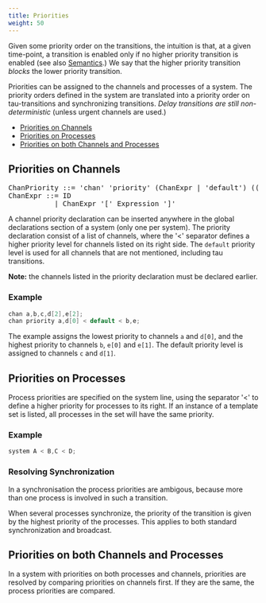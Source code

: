 ```yaml
---
title: Priorities
weight: 50
---
```


Given some priority order on the transitions, the intuition is that, at a given time-point, a transition is enabled only if no higher priority transition is enabled (see also [Semantics](../semantics/).) We say that the higher priority transition _blocks_ the lower priority transition.

Priorities can be assigned to the channels and processes of a system. The priority orders defined in the system are translated into a priority order on tau-transitions and synchronizing transitions. _Delay transitions are still non-deterministic_ (unless urgent channels are used.)

*   [Priorities on Channels](#priorities-on-channels)
*   [Priorities on Processes](#priorities-on-processes)
*   [Priorities on both Channels and Processes](#priorities-on-both-channels-and-processes)


## Priorities on Channels

<pre>
ChanPriority ::= 'chan' 'priority' (ChanExpr | 'default') ((',' | '<') (ChanExpr | 'default'))* ';'
ChanExpr ::= ID
           | ChanExpr '[' Expression ']'
</pre>

A channel priority declaration can be inserted anywhere in the global declarations section of a system (only one per system). The priority declaration consist of a list of channels, where the '<' separator defines a higher priority level for channels listed on its right side. The `default` priority level is used for all channels that are not mentioned, including tau transitions.

**Note:** the channels listed in the priority declaration must be declared earlier.

### Example

``` c
chan a,b,c,d[2],e[2];
chan priority a,d[0] < default < b,e;
```

The example assigns the lowest priority to channels `a` and `d[0]`, and the highest priority to channels `b`, `e[0]` and `e[1]`. The default priority level is assigned to channels `c` and `d[1]`.

## Priorities on Processes

Process priorities are specified on the system line, using the separator '<' to define a higher priority for processes to its right. If an instance of a template set is listed, all processes in the set will have the same priority.

### Example

``` c
system A < B,C < D;
```

### Resolving Synchronization

In a synchronisation the process priorities are ambigous, because more than one process is involved in such a transition.

When several processes synchronize, the priority of the transition is given by the highest priority of the processes. This applies to both standard synchronization and broadcast.


## Priorities on both Channels and Processes

In a system with priorities on both processes and channels, priorities are resolved by comparing priorities on channels first. If they are the same, the process priorities are compared.